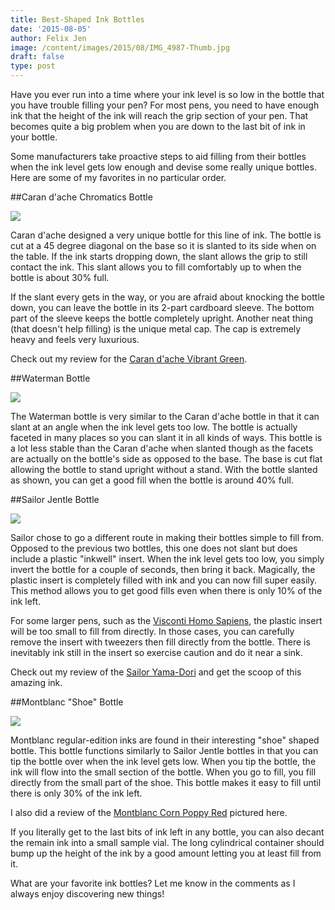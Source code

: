 ```yaml
---
title: Best-Shaped Ink Bottles
date: '2015-08-05'
author: Felix Jen
image: /content/images/2015/08/IMG_4987-Thumb.jpg
draft: false
type: post
---
```

Have you ever run into a time where your ink level is so low in the bottle that you have trouble filling your pen? For most pens, you need to have enough ink that the height of the ink will reach the grip section of your pen. That becomes quite a big problem when you are down to the last bit of ink in your bottle.

Some manufacturers take proactive steps to aid filling from their bottles when the ink level gets low enough and devise some really unique bottles. Here are some of my favorites in no particular order.

##Caran d'ache Chromatics Bottle

![](/content/images/2015/08/IMG_4987.jpg)

Caran d'ache designed a very unique bottle for this line of ink. The bottle is cut at a 45 degree diagonal on the base so it is slanted to its side when on the table. If the ink starts dropping down, the slant allows the grip to still contact the ink. This slant allows you to fill comfortably up to when the bottle is about 30% full. 

If the slant every gets in the way, or you are afraid about knocking the bottle down, you can leave the bottle in its 2-part cardboard sleeve. The bottom part of the sleeve keeps the bottle completely upright. Another neat thing (that doesn't help filling) is the unique metal cap. The cap is extremely heavy and feels very luxurious.

Check out my review for the [Caran d'ache Vibrant Green](/caran-dache-vibrant-green-review/).

##Waterman Bottle

![](/content/images/2015/08/IMG_4990.jpg)

The Waterman bottle is very similar to the Caran d'ache bottle in that it can slant at an angle when the ink level gets too low. The bottle is actually faceted in many places so you can slant it in all kinds of ways. This bottle is a lot less stable than the Caran d'ache when slanted though as the facets are actually on the bottle's side as opposed to the base. The base is cut flat allowing the bottle to stand upright without a stand. With the bottle slanted as shown, you can get a good fill when the bottle is around 40% full.

##Sailor Jentle Bottle

![](/content/images/2015/08/IMG_4999.jpg)

Sailor chose to go a different route in making their bottles simple to fill from. Opposed to the previous two bottles, this one does not slant but does include a plastic "inkwell" insert. When the ink level gets too low, you simply invert the bottle for a couple of seconds, then bring it back. Magically, the plastic insert is completely filled with ink and you can now fill super easily. This method allows you to get good fills even when there is only 10% of the ink left.

For some larger pens, such as the [Visconti Homo Sapiens](http://www.inksandpens.com/visconti-homo-sapiens-review/), the plastic insert will be too small to fill from directly. In those cases, you can carefully remove the insert with tweezers then fill directly from the bottle. There is inevitably ink still in the insert so exercise caution and do it near a sink.

Check out my review of the [Sailor Yama-Dori](/sailor-jentle-yama-dori-review/) and get the scoop of this amazing ink.

##Montblanc "Shoe" Bottle

![](/content/images/2015/08/IMG_4994.jpg)

Montblanc regular-edition inks are found in their interesting "shoe" shaped bottle. This bottle functions similarly to Sailor Jentle bottles in that you can tip the bottle over when the ink level gets low. When you tip the bottle, the ink will flow into the small section of the bottle. When you go to fill, you fill directly from the small part of the shoe. This bottle makes it easy to fill until there is only 30% of the ink left.

I also did a review of the [Montblanc Corn Poppy Red](/montblanc-corn-poppy-red-review/) pictured here. 

If you literally get to the last bits of ink left in any bottle, you can also decant the remain ink into a small sample vial. The long cylindrical container should bump up the height of the ink by a good amount letting you at least fill from it. 

What are your favorite ink bottles? Let me know in the comments as I always enjoy discovering new things! 


